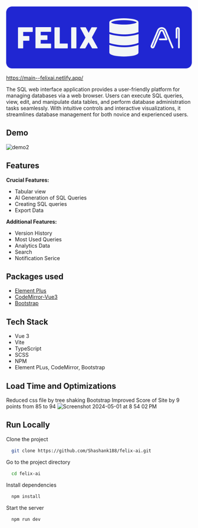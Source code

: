 
![Logo](./public/logo.svg)

https://main--felixai.netlify.app/

The SQL web interface application provides a user-friendly platform for managing databases via a web browser. Users can execute SQL queries, view, edit, and manipulate data tables, and perform database administration tasks seamlessly. With intuitive controls and interactive visualizations, it streamlines database management for both novice and experienced users.


## Demo

![demo2](https://github.com/Shashank188/felix-ai/assets/49895806/0ca53839-1eda-432a-99b9-7b8720f07b35)


## Features

**Crucial Features:** 
- Tabular view
- AI Generation of SQL Queries
- Creating SQL queries
- Export Data


**Additional Features:** 

- Version History
- Most Used Queries
- Analytics Data
- Search
- Notification Serice

## Packages used
- [Element Plus](https://www.npmjs.com/package/element-plus)
- [CodeMirror-Vue3](https://www.npmjs.com/package/codemirror-editor-vue3)
- [Bootstrap](https://www.npmjs.com/package/bootstrap)

## Tech Stack

- Vue 3
- Vite
- TypeScript
- SCSS
- NPM
- Element PLus, CodeMirror, Bootstrap

## Load Time and Optimizations
Reduced css file by tree shaking Bootstrap
Improved Score of Site by 9 points from 85 to 94
<img width="611" alt="Screenshot 2024-05-01 at 8 54 02 PM" src="https://github.com/Shashank188/felix-ai/assets/49895806/794bdd04-9743-47ee-8e81-ac58c6bb72e0">


    
## Run Locally

Clone the project

```bash
  git clone https://github.com/Shashank188/felix-ai.git
```

Go to the project directory

```bash
  cd felix-ai
```

Install dependencies

```bash
  npm install
```

Start the server

```bash
  npm run dev
```
